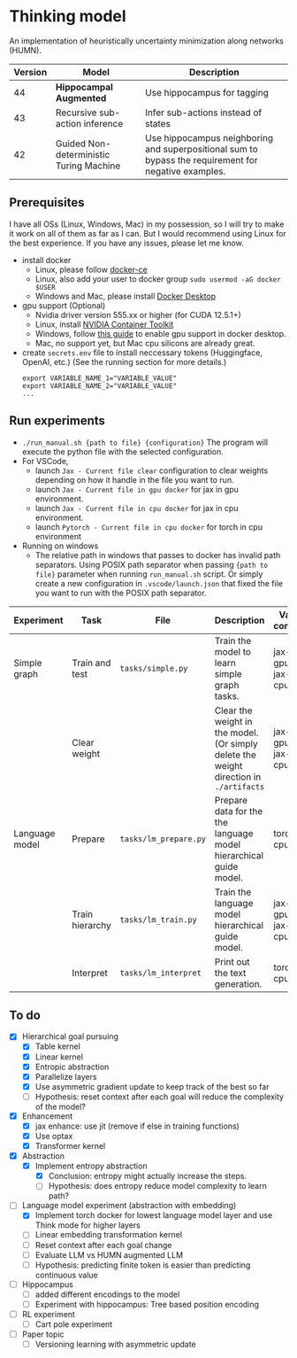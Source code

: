 # Thinking model

An implementation of heuristically uncertainty minimization along networks (HUMN).

| Version | Model                                   | Description                                                                                          |
| ------- | --------------------------------------- | ---------------------------------------------------------------------------------------------------- |
| 44      | **Hippocampal Augmented**               | Use hippocampus for tagging                                                                          |
| 43      | Recursive sub-action inference          | Infer sub-actions instead of states                                                                  |
| 42      | Guided Non-deterministic Turing Machine | Use hippocampus neighboring and superpositional sum to bypass the requirement for negative examples. |

## Prerequisites

I have all OSs (Linux, Windows, Mac) in my possession, so I will try to make it work on all of them as far as I can.
But I would recommend using Linux for the best experience.
If you have any issues, please let me know.

-   install docker
    -   Linux, please follow [docker-ce](https://www.linode.com/docs/guides/installing-and-using-docker-on-ubuntu-and-debian/)
    -   Linux, also add your user to docker group `sudo usermod -aG docker $USER`
    -   Windows and Mac, please install [Docker Desktop](https://www.docker.com/products/docker-desktop)
-   gpu support (Optional)
    -   Nvidia driver version 555.xx or higher (for CUDA 12.5.1+)
    -   Linux, install [NVIDIA Container Toolkit](https://docs.nvidia.com/datacenter/cloud-native/container-toolkit/latest/install-guide.html)
    -   Windows, follow [this guide](https://docs.docker.com/desktop/gpu/) to enable gpu support in docker desktop.
    -   Mac, no support yet, but Mac cpu silicons are already great.
-   create `secrets.env` file to install neccessary tokens (Huggingface, OpenAI, etc.) (See the running section for more details.)
    ```
    export VARIABLE_NAME_1="VARIABLE_VALUE"
    export VARIABLE_NAME_2="VARIABLE_VALUE"
    ...
    ```

## Run experiments

-   `./run_manual.sh {path to file} {configuration}` The program will execute the python file with the selected configuration.
-   For VSCode,
    -   launch `Jax - Current file clear` configuration to clear weights depending on how it handle in the file you want to run.
    -   launch `Jax - Current file in gpu docker` for jax in gpu environment.
    -   launch `Jax - Current file in cpu docker` for jax in cpu environment.
    -   launch `Pytorch - Current file in cpu docker` for torch in cpu environment
-   Running on windows
    -   The relative path in windows that passes to docker has invalid path separators. Using POSIX path separator when passing `{path to file}` parameter when running `run_manual.sh` script. Or simply create a new configuration in `.vscode/launch.json` that fixed the file you want to run with the POSIX path separator.

| Experiment     | Task            | File                  | Description                                                                            | Valid configs    | Required env vars        |
| -------------- | --------------- | --------------------- | -------------------------------------------------------------------------------------- | ---------------- | ------------------------ |
| Simple graph   | Train and test  | `tasks/simple.py`     | Train the model to learn simple graph tasks.                                           | jax-gpu, jax-cpu | -                        |
|                | Clear weight    |                       | Clear the weight in the model. (Or simply delete the weight direction in `./artifacts` | jax-gpu, jax-cpu | -                        |
| Language model | Prepare         | `tasks/lm_prepare.py` | Prepare data for the the language model hierarchical guide model.                      | torch-cpu        | HF_TOKEN, OPENAI_API_KEY |
|                | Train hierarchy | `tasks/lm_train.py`   | Train the language model hierarchical guide model.                                     | jax-gpu, jax-cpu | -                        |
|                | Interpret       | `tasks/lm_interpret`  | Print out the text generation.                                                         | torch-cpu        | HF_TOKEN                 |

## To do

-   [x] Hierarchical goal pursuing
    -   [x] Table kernel
    -   [x] Linear kernel
    -   [x] Entropic abstraction
    -   [x] Parallelize layers
    -   [x] Use asymmetric gradient update to keep track of the best so far
    -   [ ] Hypothesis: reset context after each goal will reduce the complexity of the model?
-   [x] Enhancement
    -   [x] jax enhance: use jit (remove if else in training functions)
    -   [x] Use optax
    -   [x] Transformer kernel
-   [x] Abstraction
    -   [x] Implement entropy abstraction
        -   [x] Conclusion: entropy might actually increase the steps.
        -   [ ] Hypothesis: does entropy reduce model complexity to learn path?
-   [ ] Language model experiment (abstraction with embedding)
    -   [x] Implement torch docker for lowest language model layer and use Think mode for higher layers
    -   [ ] Linear embedding transformation kernel
    -   [ ] Reset context after each goal change
    -   [ ] Evaluate LLM vs HUMN augmented LLM
    -   [ ] Hypothesis: predicting finite token is easier than predicting continuous value
-   [ ] Hippocampus
    -   [ ] added different encodings to the model
    -   [ ] Experiment with hippocampus: Tree based position encoding
-   [ ] RL experiment
    -   [ ] Cart pole experiment
-   [ ] Paper topic
    -   [ ] Versioning learning with asymmetric update
